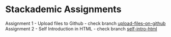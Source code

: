 # Stackademic Assignments

Assignment 1 - Upload files to Github - check branch [upload-files-on-github](https://github.com/owaismemon21/stackademic-learning/tree/upload-files-on-github)
Assignment 2 - Self Introduction in HTML - check branch [self-intro-html](https://github.com/owaismemon21/stackademic-learning/tree/self-intro-html)
